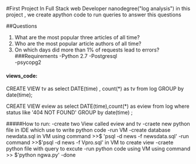 #First Project In Full Stack web Developer nanodegree("log analysis")
in this project , we create apython code to run queries to answer this questions

##Questions
1. What are the most popular three articles of all time?
2. Who are the most popular article authors of all time?
3. On which days did more than 1% of requests lead to errors?  
###Requirements
-Python 2.7
-Postgresql  
-psycopg2
#### views_code:

CREATE VIEW tv as 
select DATE(time) , count(*) as
tv from log 
GROUP by date(time);


CREATE VIEW eview as 
select DATE(time),count(*) as 
eview from log 
where status like '404 NOT FOUND'
GROUP by date(time) ; 

#####How to run:
-create two View called eview  and tv 
-craete new python file in IDE which use to write python code
-run VM
-create database newdata.sql in VM using command >>$ 'psql -d news -f newsdata.sql'
-run command >>$'psql -d news -f Vpro.sql' in VM to create view
-craete python file with query to excute 
-run python code using VM using command >> $'python ngwa.py'
-done





